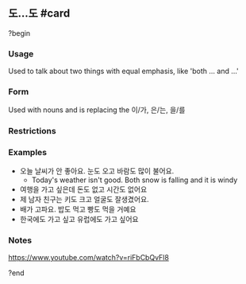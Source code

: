 ## 도...도 #card
?begin
### Usage
Used to talk about two things with equal emphasis, like 'both ... and ...'
### Form
Used with nouns and is replacing the 이/가, 은/는, 을/를
### Restrictions
### Examples
* 오늘 날씨가 안 좋아요. 눈도 오고 바람도 많이 불어요.
	* Today's weather isn't good. Both snow is falling and it is windy
* 여행을 가고 싶은데 돈도 없고 시간도 없어요
* 제 남자 친구는 키도 크고 얼굴도 잘생겼어요.
* 배가 고파요. 밥도 먹고 빵도 먹을 거예요
* 한국에도 가고 싶고 유럽에도 가고 싶어요
### Notes
https://www.youtube.com/watch?v=riFbCbQvFl8
<!--SR:!2025-07-27,21,250-->
?end
